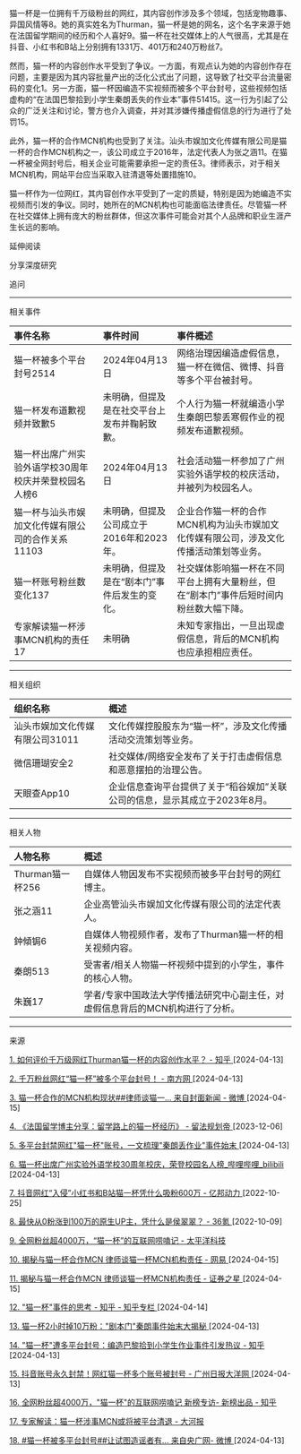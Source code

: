 猫一杯是一位拥有千万级粉丝的网红，其内容创作涉及多个领域，包括宠物趣事、异国风情等8。她的真实姓名为Thurman，猫一杯是她的网名，这个名字来源于她在法国留学期间的经历和个人喜好9。猫一杯在社交媒体上的人气很高，尤其是在抖音、小红书和B站上分别拥有1331万、401万和240万粉丝7。

然而，猫一杯的内容创作水平受到了争议。一方面，有观点认为她的内容创作存在问题，主要是因为其内容批量产出的泛化公式出了问题，这导致了社交平台流量密码的变化1。另一方面，猫一杯因编造不实视频而被多个平台封号，这些视频包括虚构的“在法国巴黎拾到小学生秦朗丢失的作业本”事件51415。这一行为引起了公众的广泛关注和讨论，警方也介入调查，并对其涉嫌传播虚假信息的行为进行了处罚15。

此外，猫一杯的合作MCN机构也受到了关注。汕头市娱加文化传媒有限公司是猫一杯的合作MCN机构之一，该公司成立于2016年，法定代表人为张之涵11。在猫一杯被全网封号后，相关企业可能需要承担一定的责任3。律师表示，对于相关MCN机构，网站平台应当采取入驻清退等处置措施10。

猫一杯作为一位网红，其内容创作水平受到了一定的质疑，特别是因为她编造不实视频而引发的争议。同时，她所在的MCN机构也可能面临法律责任。尽管猫一杯在社交媒体上拥有庞大的粉丝群体，但这次事件可能会对其个人品牌和职业生涯产生长远的影响。

延伸阅读



分享深度研究

追问



------



相关事件





| 事件名称                                              | 事件时间                                     | 事件概述                                                     |
| :---------------------------------------------------- | :------------------------------------------- | :----------------------------------------------------------- |
| 猫一杯被多个平台封号2514                              | 2024年04月13日                               | 网络治理因编造虚假信息，猫一杯在微信、微博、抖音等多个平台被封号。 |
| 猫一杯发布道歉视频并致歉5                             | 未明确，但提及是在社交平台上发布并鞠躬致歉。 | 个人行为猫一杯就编造小学生秦朗巴黎丢寒假作业的视频发布道歉视频。 |
| 猫一杯出席广州实验外语学校30周年校庆并荣登校园名人榜6 | 2024年04月13日                               | 社会活动猫一杯参加了广州实验外语学校的校庆活动，并被列为校园名人。 |
| 猫一杯与汕头市娱加文化传媒有限公司的合作关系11103     | 未明确，但提及公司成立于2016年和2023年。     | 企业合作猫一杯的合作MCN机构为汕头市娱加文化传媒有限公司，涉及文化传播活动策划等业务。 |
| 猫一杯账号粉丝数变化137                               | 未明确，但提及是在“剧本门”事件后发生的变化。 | 社交媒体影响猫一杯在不同平台上拥有大量粉丝，但在“剧本门”事件后短时间内粉丝数大幅下降。 |
| 专家解读猫一杯涉事MCN机构的责任17                     | 未明确                                       | 未知专家指出，一旦出现虚假信息，背后的MCN机构也应承担相应责任。 |

------



相关组织





| 组织名称                        | 概述                                                         |
| :------------------------------ | :----------------------------------------------------------- |
| 汕头市娱加文化传媒有限公司31011 | 文化传媒控股股东为“猫一杯”，涉及文化传播活动交流策划等业务。 |
| 微信珊瑚安全2                   | 社交媒体/网络安全发布了关于打击虚假信息和恶意摆拍的治理公告。 |
| 天眼查App10                     | 企业信息查询平台提供了关于“稻谷娱加”关联公司的信息，显示其成立于2023年8月。 |

------



相关人物





| 人物名称         | 概述                                                         |
| :--------------- | :----------------------------------------------------------- |
| Thurman猫一杯256 | 自媒体人物因发布不实视频而被多平台封号的网红博主。           |
| 张之涵11         | 企业高管汕头市娱加文化传媒有限公司的法定代表人。             |
| 鈡傾锔6          | 自媒体人物视频作者，发布了Thurman猫一杯的相关视频内容。      |
| 秦朗513          | 受害者/相关人物猫一杯视频中提到的小学生，事件的核心人物。    |
| 朱巍17           | 学者/专家中国政法大学传播法研究中心副主任，对虚假信息背后的MCN机构进行了分析。 |

------



来源

[1. 如何评价千万级网红Thurman猫一杯的内容创作水平？ - 知乎 ](https://www.zhihu.com/question/652822985)[2024-04-13]

[2. 千万粉丝网红“猫一杯”被多个平台封号！ - 南方网 ](https://news.southcn.com/node_179d29f1ce/7c7f6d056d.shtml)[2024-04-13]

[3. 猫一杯合作的MCN机构现状##律师谈猫一... 来自封面新闻 - 微博 ](https://weibo.com/1496814565/O9NPu0j2b)[2024-04-15]

[4. 《法国留学博主分享：留学路上的猫一杯经历》 - 留法规划帝 ](https://www.frplanking.com/article/1372977)[2023-12-06]

[5. 多平台封禁网红"猫一杯"账号，一文梳理"秦朗丢作业"事件始末 ](https://news.ycwb.com/2024-04/13/content_52619277.htm)[2024-04-13]

[6. 猫一杯出席广州实验外语学校30周年校庆，荣登校园名人榜_哔哩哔哩_bilibili ](https://www.bilibili.com/video/BV1C1421o7TS/)[2024-04-13]

[7. 抖音网红“入侵”小红书和B站猫一杯凭什么吸粉600万 - 亿邦动力 ](https://m.ebrun.com/503034.html)[2022-10-25]

[8. 最快从0粉涨到100万的原生UP主，凭什么是侯翠翠？ - 36氪 ](https://m.36kr.com/p/1950314286320005)[2022-10-09]

[9. 全网粉丝超4000万，“猫一杯”的互联网唠嗑记 - 太平洋科技](https://www.pconline.com.cn/focus/1705/17057948.html)

[10. 揭秘与猫一杯合作MCN 律师谈猫一杯MCN机构责任 - 网易 ](https://m.163.com/dy/article/IVQR0BID0511D2LM.html?clickfrom=subscribe&spss=adap_pc)[2024-04-15]

[11. 揭秘与猫一杯合作MCN 律师谈猫一杯MCN机构责任 - 证券之星 ](https://wap.stockstar.com/detail/IG2024041500007356)[2024-04-15]

[12. "猫一杯"事件的思考 - 知乎 - 知乎专栏 ](https://zhuanlan.zhihu.com/p/692417188)[2024-04-14]

[13. 猫一杯2小时掉10万粉："剧本门"秦朗事件始末大揭秘 ](https://baijiahao.baidu.com/s?id=1796208052585884810)[2024-04-13]

[14. "猫一杯"遭多平台封号：编造巴黎拾到小学生作业事件引发热议 - 知乎 ](https://zhuanlan.zhihu.com/p/692388556)[2024-04-13]

[15. 抖音账号永久封禁！网红猫一杯多个账号被封号 - 广州日报大洋网 ](https://news.dayoo.com/society/202404/13/140000_54655211.htm)[2024-04-13]

[16. 全网粉丝超4000万，"猫一杯"的互联网唠嗑记  新榜专访- 新榜出品 - 知乎](https://zhuanlan.zhihu.com/p/679366590)

[17. 专家解读：猫一杯涉事MCN或将被平台清退 - 大河报](https://www.dahebao.cn/news/2026378?cid=2026378)

[18. #猫一杯被多平台封号##让试图造谣者有... 来自央广网- 微博 ](https://weibo.com/1683472727/O9yt3ERld?type=repost)[2024-04-13]